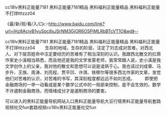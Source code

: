 cc18lv黑料正能量7181
黑料正能量7181精品
黑料福利正能量精品
黑料福利正能量不打烊tttzzz04


《最/新/观/看/入/口👉http://www.baidu.com/link?url=jHz8AcivB1yuSpc8sJSrNM3GjOR6OSPiMLRbBTcVT1O&wd》--

cc18lv黑料正能量7181
黑料正能量7181精品
黑料福利正能量精品
黑料福利正能量不打烊tttzzz04
　　生存的地域，生存的阶层，注定了刘志成对苦难，对西北人、对下层百姓命中注定要经历的苦难有了相当深刻的认识。我跟西北散文的扛鼎作家史小溪相当熟悉，而且他还是我的文学发蒙老师，我常常跟人说，史小溪是我文学创作上的父亲，我对他的散文和思想可以说是谙熟于心。我也读过刘成章、马步升、王族、周涛、刘亮程、贾平凹、许淇、铁穆尔等很多西北作家的文章，发觉他们对苦难的认识，对苦难的书写，其深刻程度都远远不如刘志成。
　　即使把金融商场的一举一动看成是某个数学公式中的一局部来控制，是不会生效的。数学不许遏制金融商场，而情绪成分才是遏制商场的要害。





可以进入的黑料正能量导航网站入口黑料正能量导航大豆行情黑料正能量导航套路视频社交fun套路视频cc18lv黑料正能量社交fun
